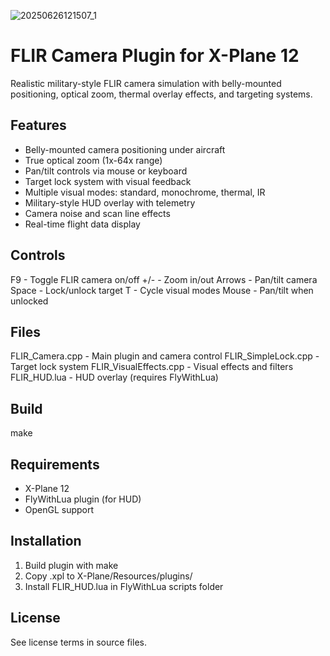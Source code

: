 ![20250626121507_1](https://github.com/user-attachments/assets/8f6e6e33-3dd6-4355-b80e-4718c5836063)

FLIR Camera Plugin for X-Plane 12
===================================

Realistic military-style FLIR camera simulation with belly-mounted positioning,
optical zoom, thermal overlay effects, and targeting systems.

Features
--------
- Belly-mounted camera positioning under aircraft
- True optical zoom (1x-64x range)
- Pan/tilt controls via mouse or keyboard
- Target lock system with visual feedback
- Multiple visual modes: standard, monochrome, thermal, IR
- Military-style HUD overlay with telemetry
- Camera noise and scan line effects
- Real-time flight data display

Controls
--------
F9      - Toggle FLIR camera on/off
+/-     - Zoom in/out
Arrows  - Pan/tilt camera
Space   - Lock/unlock target
T       - Cycle visual modes
Mouse   - Pan/tilt when unlocked

Files
-----
FLIR_Camera.cpp         - Main plugin and camera control
FLIR_SimpleLock.cpp     - Target lock system
FLIR_VisualEffects.cpp  - Visual effects and filters
FLIR_HUD.lua            - HUD overlay (requires FlyWithLua)

Build
-----
make

Requirements
------------
- X-Plane 12
- FlyWithLua plugin (for HUD)
- OpenGL support

Installation
------------
1. Build plugin with make
2. Copy .xpl to X-Plane/Resources/plugins/
3. Install FLIR_HUD.lua in FlyWithLua scripts folder

License
-------
See license terms in source files.
